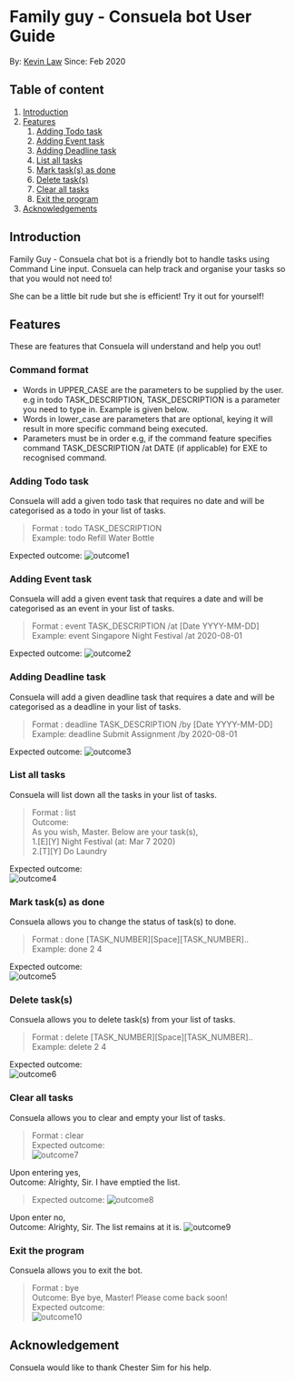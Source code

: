 # Family guy - Consuela bot User Guide
By: [Kevin Law](https://github.com/kevvvinn) Since: Feb 2020

## Table of content
1. [Introduction](#introduction)<br>
1. [Features](#features)<br>
	1. [Adding Todo task](#adding-todo-task)<br>
	1. [Adding Event task](#adding-event-task)<br>
	1. [Adding Deadline task](#adding-deadline-task)<br>
	1. [List all tasks](#list-all-tasks)<br>
	1. [Mark task(s) as done](mark-task(s)-as-done)<br>
	1. [Delete task(s)](delete-task(s))<br>
	1. [Clear all tasks](clear-all-tasks)<br>
	1. [Exit the program](exit-the-program)<br>
1. [Acknowledgements](#acknowledgements)<br>


## Introduction
Family Guy - Consuela chat bot is a friendly bot to handle tasks using Command Line input. Consuela can help track and organise your tasks so that you would not need to!

She can be a little bit rude but she is efficient! Try it out for yourself!

## Features 
These are features that Consuela will understand and help you out!

### Command format 

* Words in UPPER_CASE are the parameters to be supplied by the user. e.g in todo TASK_DESCRIPTION, TASK_DESCRIPTION is a parameter you need to type in. Example is given below.
* Words in lower_case are parameters that are optional, keying it will result in more specific command being executed.
* Parameters must be in order e.g, if the command feature specifies command TASK_DESCRIPTION /at DATE (if applicable) for EXE to recognised command.

### Adding Todo task
Consuela will add a given todo task that requires no date and will be categorised as a todo in your list of tasks.
>Format : todo TASK_DESCRIPTION<br>
>Example: todo Refill Water Bottle

Expected outcome: 
![outcome1](images/outcome1.PNG)

### Adding Event task
Consuela will add a given event task that requires a date and will be categorised as an event in your list of tasks.
>Format : event TASK_DESCRIPTION /at [Date YYYY-MM-DD]<br>
>Example: event Singapore Night Festival /at 2020-08-01

Expected outcome: 
![outcome2](images/outcome2.PNG)

### Adding Deadline task
Consuela will add a given deadline task that requires a date and will be categorised as a deadline in your list of tasks.
>Format : deadline TASK_DESCRIPTION /by [Date YYYY-MM-DD]<br>
>Example: deadline Submit Assignment /by 2020-08-01

Expected outcome: 
![outcome3](images/outcome3.PNG)

### List all tasks
Consuela will list down all the tasks in your list of tasks.
>Format : list<br>
>Outcome:<br>
>As you wish, Master. Below are your task(s),<br>
>1.[E][Y] Night Festival (at: Mar 7 2020)<br>
>2.[T][Y] Do Laundry<br>

Expected outcome:<br> 
![outcome4](images/outcome4.PNG)

### Mark task(s) as done
Consuela allows you to change the status of task(s) to done.
>Format : done [TASK_NUMBER][Space][TASK_NUMBER]..<br>
>Example: done 2 4

Expected outcome: <br>
![outcome5](images/outcome5.PNG)

### Delete task(s)
Consuela allows you to delete task(s) from your list of tasks.
>Format : delete [TASK_NUMBER][Space][TASK_NUMBER]..<br>
>Example: delete 2 4

Expected outcome: <br>
![outcome6](images/outcome6.PNG)

### Clear all tasks
Consuela allows you to clear and empty your list of tasks.
>Format : clear<br>
Expected outcome: <br>
![outcome7](images/outcome7.PNG)

Upon entering yes, <br>
Outcome: Alrighty, Sir. I have emptied the list.<br>
>Expected outcome: 
![outcome8](images/outcome8.PNG)

Upon enter no, <br>
Outcome: Alrighty, Sir. The list remains at it is.
![outcome9](images/outcome9.PNG)

### Exit the program
Consuela allows you to exit the bot.
>Format : bye<br>
>Outcome: Bye bye, Master! Please come back soon!<br>
>Expected outcome: <br>
![outcome10](images/outcome10.PNG)


## Acknowledgement
Consuela would like to thank Chester Sim for his help.
